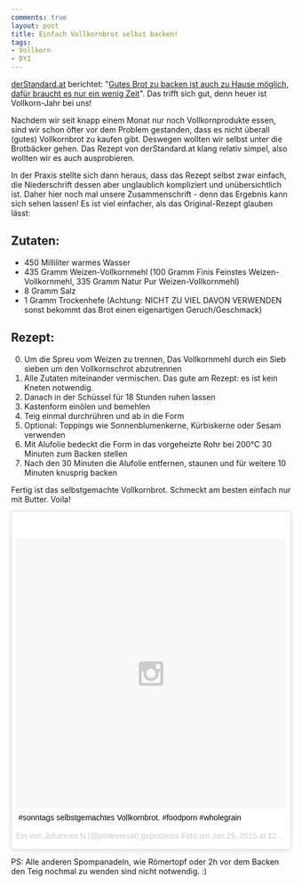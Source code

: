 ```yaml
---
comments: true
layout: post
title: Einfach Vollkornbrot selbst backen!
tags:
- Vollkorn
- DYI
---
```


[derStandard.at](http://derstandard.at) berichtet: "[Gutes Brot zu backen ist auch zu Hause möglich, dafür braucht es nur ein wenig Zeit](http://derstandard.at/2000006091657/Nie-wieder-schlechtes-Brot)". Das trifft sich gut, denn heuer ist Vollkorn-Jahr bei uns! 

Nachdem wir seit knapp einem Monat nur noch Vollkornprodukte essen, sind wir schon öfter vor dem Problem gestanden, dass es nicht überall (gutes) Vollkornbrot zu kaufen gibt. Deswegen wollten wir selbst unter die Brotbäcker gehen. Das Rezept von derStandard.at klang relativ simpel, also wollten wir es auch ausprobieren.

In der Praxis stellte sich dann heraus, dass das Rezept selbst zwar einfach, die Niederschrift dessen aber unglaublich kompliziert und unübersichtlich ist. Daher hier noch mal unsere Zusammenschrift - denn das Ergebnis kann sich sehen lassen! Es ist viel einfacher, als das Original-Rezept glauben lässt: 

## Zutaten: 

- 450 Milliliter warmes Wasser
- 435 Gramm Weizen-Vollkornmehl (100 Gramm Finis Feinstes Weizen-Vollkornmehl, 335 Gramm Natur Pur Weizen-Vollkornmehl)
- 8 Gramm Salz
- 1 Gramm Trockenhefe (Achtung: NICHT ZU VIEL DAVON VERWENDEN sonst bekommt das Brot einen eigenartigen Geruch/Geschmack)

## Rezept: 

0. Um die Spreu vom Weizen zu trennen, Das Vollkornmehl durch ein Sieb sieben um den Vollkornschrot abzutrennen
1. Alle Zutaten miteinander vermischen. Das gute am Rezept: es ist kein Kneten notwendig. 
2. Danach in der Schüssel für 18 Stunden ruhen lassen
3. Kastenform einölen und bemehlen
4. Teig einmal durchrühren und ab in die Form
5. Optional: Toppings wie Sonnenblumenkerne, Kürbiskerne oder Sesam verwenden
6. Mit Alufolie bedeckt die Form in das vorgeheizte Rohr bei 200°C 30 Minuten zum Backen stellen
7. Nach den 30 Minuten die Alufolie entfernen, staunen und für weitere 10 Minuten knusprig backen

Fertig ist das selbstgemachte Vollkornbrot. Schmeckt am besten einfach nur mit Butter. Voila!

<blockquote class="instagram-media" data-instgrm-captioned data-instgrm-version="4" style=" background:#FFF; border:0; border-radius:3px; box-shadow:0 0 1px 0 rgba(0,0,0,0.5),0 1px 10px 0 rgba(0,0,0,0.15); margin: 1px; max-width:658px; padding:0; width:99.375%; width:-webkit-calc(100% - 2px); width:calc(100% - 2px);"><div style="padding:8px;"> <div style=" background:#F8F8F8; line-height:0; margin-top:40px; padding:50% 0; text-align:center; width:100%;"> <div style=" background:url(data:image/png;base64,iVBORw0KGgoAAAANSUhEUgAAACwAAAAsCAMAAAApWqozAAAAGFBMVEUiIiI9PT0eHh4gIB4hIBkcHBwcHBwcHBydr+JQAAAACHRSTlMABA4YHyQsM5jtaMwAAADfSURBVDjL7ZVBEgMhCAQBAf//42xcNbpAqakcM0ftUmFAAIBE81IqBJdS3lS6zs3bIpB9WED3YYXFPmHRfT8sgyrCP1x8uEUxLMzNWElFOYCV6mHWWwMzdPEKHlhLw7NWJqkHc4uIZphavDzA2JPzUDsBZziNae2S6owH8xPmX8G7zzgKEOPUoYHvGz1TBCxMkd3kwNVbU0gKHkx+iZILf77IofhrY1nYFnB/lQPb79drWOyJVa/DAvg9B/rLB4cC+Nqgdz/TvBbBnr6GBReqn/nRmDgaQEej7WhonozjF+Y2I/fZou/qAAAAAElFTkSuQmCC); display:block; height:44px; margin:0 auto -44px; position:relative; top:-22px; width:44px;"></div></div> <p style=" margin:8px 0 0 0; padding:0 4px;"> <a href="https://instagram.com/p/yRQ5PpR0L0/" style=" color:#000; font-family:Arial,sans-serif; font-size:14px; font-style:normal; font-weight:normal; line-height:17px; text-decoration:none; word-wrap:break-word;" target="_top">#sonntags selbstgemachtes Vollkornbrot. #foodporn #wholegrain</a></p> <p style=" color:#c9c8cd; font-family:Arial,sans-serif; font-size:14px; line-height:17px; margin-bottom:0; margin-top:8px; overflow:hidden; padding:8px 0 7px; text-align:center; text-overflow:ellipsis; white-space:nowrap;">Ein von Johannes N (@johannesat) gepostetes Foto am <time style=" font-family:Arial,sans-serif; font-size:14px; line-height:17px;" datetime="2015-01-25T08:11:27+00:00">Jan 25, 2015 at 12:11 PST</time></p></div></blockquote>
<script async defer src="//platform.instagram.com/en_US/embeds.js"></script>

PS: Alle anderen Spompanadeln, wie Römertopf oder 2h vor dem Backen den Teig nochmal zu wenden sind nicht notwendig. :)
